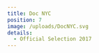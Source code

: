 ```yaml
---
title: Doc NYC
position: 7
image: /uploads/DocNYC.svg
details:
  - Official Selection 2017
---
```



